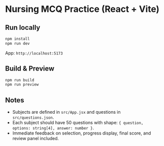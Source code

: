 # Nursing MCQ Practice (React + Vite)

## Run locally

```bash
npm install
npm run dev
```

App: `http://localhost:5173`

## Build & Preview

```bash
npm run build
npm run preview
```

## Notes
- Subjects are defined in `src/App.jsx` and questions in `src/questions.json`.
- Each subject should have 50 questions with shape: `{ question, options: string[4], answer: number }`.
- Immediate feedback on selection, progress display, final score, and review panel included.


